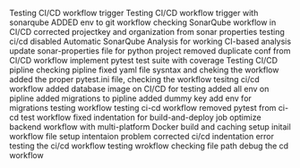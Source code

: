 Testing CI/CD workflow trigger
Testing CI/CD workflow trigger with sonarqube
ADDED env to git workflow 
checking SonarQube workflow in CI/CD
corrected projectkey and organization from sonar properties 
testing ci/cd
disabled Automatic SonarQube Analysis for working  CI-based analysis
update sonar-properties file for python project
removed duplicate conf from CI/CD workflow
implement pytest test suite with coverage 
Testing CI/CD pipline
checking pipline
fixed yaml file sysntax and cheking the workflow
added the proper pytest.ini file, checking the workflow 
tesitng ci/cd workflow 
added database image on CI/CD for testing 
added all env on pipline
added migrations to pipline
added dummy key
add env for migrations
testing workflow
testing ci-cd workflow
removed pytest from ci-cd 
test workflow
fixed indentation for build-and-deploy job
optimize backend workflow with multi-platform Docker build and caching
setup initail workflow file 
setup intentaion problem
corrected ci/cd indentation error
testing the ci/cd workflow 
testing wrokflow 
checking file path
debug the cd workflow